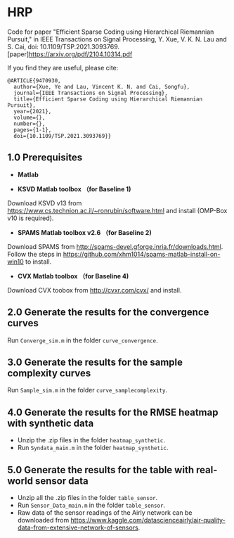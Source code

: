 # HRP
Code for paper "Efficient Sparse Coding using Hierarchical Riemannian Pursuit," in IEEE Transactions on Signal Processing, Y. Xue, V. K. N. Lau and S. Cai, doi: 10.1109/TSP.2021.3093769.[paper]https://arxiv.org/pdf/2104.10314.pdf

If you find they are useful, please cite:
```
@ARTICLE{9470930,
  author={Xue, Ye and Lau, Vincent K. N. and Cai, Songfu},
  journal={IEEE Transactions on Signal Processing}, 
  title={Efficient Sparse Coding using Hierarchical Riemannian Pursuit}, 
  year={2021},
  volume={},
  number={},
  pages={1-1},
  doi={10.1109/TSP.2021.3093769}}
```
## 1.0 Prerequisites
+ **Matlab**

+ **KSVD Matlab toolbox （for Baseline 1)**

Download KSVD v13 from https://www.cs.technion.ac.il/~ronrubin/software.html and install
(OMP-Box v10 is required).

+ **SPAMS Matlab toolbox v2.6 （for Baseline 2)**

Download SPAMS from  http://spams-devel.gforge.inria.fr/downloads.html.
Follow the steps in https://github.com/xhm1014/spams-matlab-install-on-win10 to install.


+ **CVX Matlab toolbox （for Baseline 4)**

Download CVX toobox from http://cvxr.com/cvx/ and install.

## 2.0 Generate the results for the convergence curves
Run   `Converge_sim.m` in the folder `curve_convergence`.

## 3.0 Generate the results for the sample complexity curves
Run  `Sample_sim.m` in the folder `curve_samplecomplexity`.

## 4.0 Generate the results for the RMSE heatmap with synthetic data
+ Unzip the .zip files in the folder `heatmap_synthetic`.
+ Run `Syndata_main.m` in the folder `heatmap_synthetic`.

## 5.0 Generate the results for the table with real-world sensor data
+ Unzip all the .zip files in the folder `table_sensor`.
+ Run `Sensor_Data_main.m` in the folder `table_sensor`.
+ Raw data of the sensor readings of the Airly network can be downloaded from https://www.kaggle.com/datascienceairly/air-quality-data-from-extensive-network-of-sensors.
